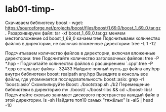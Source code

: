 # lab01-timp-
Скачиваем библиотеку boost - wget: https://sourceforge.net/projects/boost/files/boost/1.69.0/boost_1_69_0.tar.gz.
Разархивируем  файл: tar -xf boost_1_69_0.tar.gz
меняем местоположение cd boost_1_69_0
качаем  tree 
Подсчитываем количество файлов в директории, не включая вложенные директории: tree -L 1 -12

Подсчитываем количество файлов в директории, включая вложенные директории: tree 
Подсчитайте количество заголовочных файлов: tree -P *.hpp -
Подсчитайте количество  файлов с расширением `.cpp':tree -P *.cpp 
остальные файлы - 32433
Найдите полный пусть до файла any.hpp внутри библиотеки boost: realpath any.hpp
Выведите в консоль все файлы, где упоминается последовательность boost::asio: grep -rl 'boost::asio'
Скомпилируйте Boost: ./bootstrap.sh
./b2
Перемещение библиотеки в директорию
mv ./boost/ ~/boost-libs && cd ~/boost-libs/
Подсчитайте сколько занимает дискового пространства каждый файл в этой директории.
ls -sh
Найдите топ10 самых "тяжёлых"
ls -alS | head -10


